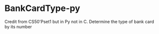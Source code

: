 # BankCardType-py
Credit from CS50'Pset1 but in Py not in C.   Determine the type of bank card by its number
